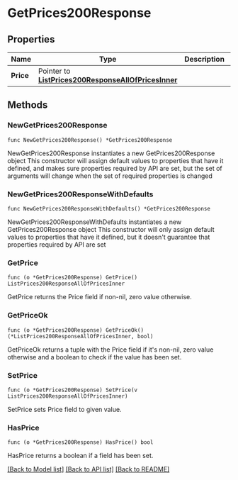 # GetPrices200Response

## Properties

Name | Type | Description | Notes
------------ | ------------- | ------------- | -------------
**Price** | Pointer to [**ListPrices200ResponseAllOfPricesInner**](ListPrices200ResponseAllOfPricesInner.md) |  | [optional] 

## Methods

### NewGetPrices200Response

`func NewGetPrices200Response() *GetPrices200Response`

NewGetPrices200Response instantiates a new GetPrices200Response object
This constructor will assign default values to properties that have it defined,
and makes sure properties required by API are set, but the set of arguments
will change when the set of required properties is changed

### NewGetPrices200ResponseWithDefaults

`func NewGetPrices200ResponseWithDefaults() *GetPrices200Response`

NewGetPrices200ResponseWithDefaults instantiates a new GetPrices200Response object
This constructor will only assign default values to properties that have it defined,
but it doesn't guarantee that properties required by API are set

### GetPrice

`func (o *GetPrices200Response) GetPrice() ListPrices200ResponseAllOfPricesInner`

GetPrice returns the Price field if non-nil, zero value otherwise.

### GetPriceOk

`func (o *GetPrices200Response) GetPriceOk() (*ListPrices200ResponseAllOfPricesInner, bool)`

GetPriceOk returns a tuple with the Price field if it's non-nil, zero value otherwise
and a boolean to check if the value has been set.

### SetPrice

`func (o *GetPrices200Response) SetPrice(v ListPrices200ResponseAllOfPricesInner)`

SetPrice sets Price field to given value.

### HasPrice

`func (o *GetPrices200Response) HasPrice() bool`

HasPrice returns a boolean if a field has been set.


[[Back to Model list]](../README.md#documentation-for-models) [[Back to API list]](../README.md#documentation-for-api-endpoints) [[Back to README]](../README.md)


